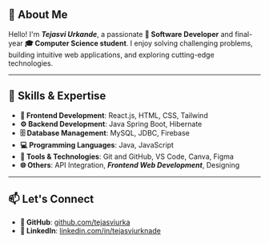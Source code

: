 ## 👋 About Me  
Hello! I'm ***Tejasvi Urkande***, a passionate **🌟 Software Developer** and final-year **🎓 Computer Science student**. I enjoy solving challenging problems, building intuitive web applications, and exploring cutting-edge technologies.

---

## 🌟 Skills & Expertise  

- **🎨 Frontend Development**: React.js, HTML, CSS, Tailwind  
- **⚙️ Backend Development**: Java Spring Boot, Hibernate  
- **🗄️ Database Management**: MySQL, JDBC, Firebase  
- **💻 Programming Languages**: Java, JavaScript  
- **🔧 Tools & Technologies**: Git and GitHub, VS Code, Canva, Figma  
- **🌐 Others**: API Integration, ***Frontend Web Development***, Designing  

---

## 📫 Let's Connect  

- **🐙 GitHub**: [github.com/tejasviurka](https://github.com/tejasviurka)  
- **🔗 LinkedIn**: [linkedin.com/in/tejasviurknade](#)
